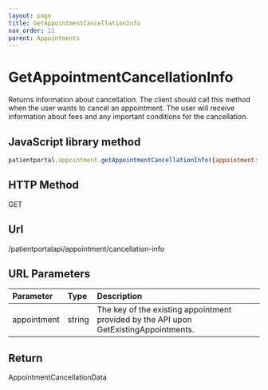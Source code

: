 ```yaml
---
layout: page
title: GetAppointmentCancellationInfo
nav_order: 11
parent: Appointments
---
```


# GetAppointmentCancellationInfo

Returns information about cancellation. The client should call this method when the user wants to cancel an appointment. The user will receive information about fees and any important conditions for the cancellation.

## JavaScript library method

```javascript
patientportal.appointment.getAppointmentCancellationInfo({appointment: <appointment>});
```

## HTTP Method

GET

## ****Url****

/patientportalapi/appointment/cancellation-info

## URL Parameters

| Parameter | Type   | Description                                                 |
|:----------|:-------|:------------------------------------------------------------|
| appointment | string | The key of the existing appointment provided by the API upon GetExistingAppointments. |

## Return

AppointmentCancellationData
